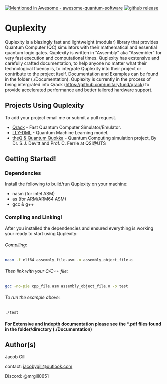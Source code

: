 [![Mentioned in Awesome - awesome-quantum-software](https://awesome.re/mentioned-badge.svg)](https://github.com/qosf/awesome-quantum-software)
[![github release](https://img.shields.io/github/v/release/MrGilli/Quplexity.svg)](https://github.com/MrGilli/Quplexity/releases/tag/Quplexity_ARM_and_x86_library_v1.0.0)

# Quplexity

Quplexity is a blazingly fast and lightweight (modular) library that provides Quantum Computer (QC) simulators with their mathematical and essential quantum logic gates. 
Quplexity is written in "Assembly" aka "Assembler" for very fast execution and computational times. Quplexity has exstensive and carefully crafted documentation, to help anyone no matter what their technological fluency is, to integrate Quplexity into their project or contribute to the project itself. Documentation and Examples can be found in the folder (./Documentation). Quplexity is currently in the process of being intergrated into Qrack (https://github.com/unitaryfund/qrack) to provide accelerated performance and better tailored hardware support. 

## Projects Using Quplexity
To add your project email me or submit a pull request.
* [Qrack](https://github.com/unitaryfund/qrack) - Fast Quantum Computer Simulator/Emulator.
* [LLY-DML](https://github.com/LILY-QML/LLY-DML) - Quantum Machine Learning model.
* [theQ & Quantum Quokka](https://github.com/devitt1/theQ) - Quantum Computing simulation project, By Dr. S.J. Devitt and Prof. C. Ferrie at QSI@UTS

## Getting Started!

### Dependencies

Install the following to build/run Quplexity on your machine: 
* nasm (for intel ASM)
* as   (for ARM/ARM64 ASM)
* gcc & g++

### Compiling and Linking!

After you installed the dependencies and ensured everything is working your ready to start using Quplexity:
###### Compiling:
```bash
nasm -f elf64 assembly_file.asm -o assembly_object_file.o
```
###### Then link with your C/C++ file:
```bash
gcc -no-pie cpp_file.asm assembly_object_file.o -o test
```
###### To run the example above:
```bash
./test
```

#### For Extensive and indepth documentation please see the *.pdf files found in the folder/directory (./Documentation)

## Author(s)

Jacob Gill  

contact: jacobygill@outlook.com 

Discord: @mrgill0651
